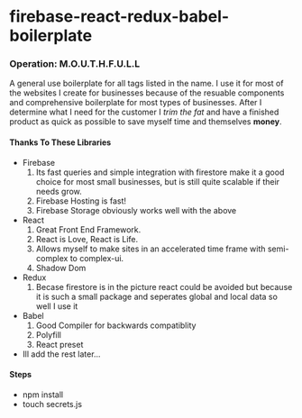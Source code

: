 # firebase-react-redux-babel-boilerplate

### Operation: M.O.U.T.H.F.U.L.L
A general use boilerplate for all tags listed in the name. I use it for most of the websites I create for businesses because of the resuable components and comprehensive boilerplate for most types of businesses. After I determine what I need for the customer I *trim the fat* and have a finished product as quick as possible to save myself time and themselves **money**.

#### Thanks To These Libraries

- Firebase
    1. Its fast queries and simple integration with firestore make it a good choice for most small businesses, but is still quite scalable if their needs grow.
    2. Firebase Hosting is fast!
    3. Firebase Storage obviously works well with the above
- React
    1. Great Front End Framework.
    2. React is Love, React is Life.
    3. Allows myself to make sites in an accelerated time frame with semi-complex to complex-ui.
    4. Shadow Dom
- Redux
    1. Becase firestore is in the picture react could be avoided but because it is such a small package and seperates global and local data so well I use it
- Babel
    1. Good Compiler for backwards compatiblity
    2. Polyfill
    3. React preset
- Ill add the rest later...

#### Steps

- npm install
- touch secrets.js
